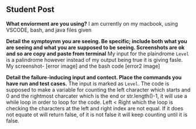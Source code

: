 ## Student Post

**What enviorment are you using?**
I am currently on my macbook, using VSCODE, bash, and java files given

**Detail the symptoynm you are seeing. Be specific; include both what you are seeing and what you are supposed to be seeing. Screenshots are ok and so are copy and paste from terminal**
My input for the plaindrome `Level` is a palindrome however instead of my output being true it is giving fasle. My screenshot- [error image] and the bash code [error2 image]

**Detail the failure-inducing input and contect. Place the commands you have run and test cases.**
The input is marked as `Level`. The code is supposed to make a variable for counting the left character which starts and 0 and the rightmost charcater which is the end or str.length()-1, it will use a while loop in order to loop for the code. Left < Right which the loop is checking the characters at the left and right index are not equal. If it does not equate ot will return false, of it is not false it will keep counting until it is false. 


